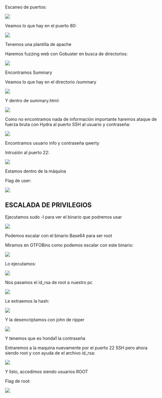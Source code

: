 Escaneo de puertos:

![](../../../Images/Pasted%20image%2020240805111838.png)

Veamos lo que hay en el puerto 80:

![](../../../Images/Pasted%20image%2020240805111818.png)

Tenemos una plantilla de apache

Haremos fuzzing web con Gobuster en busca de directorios:

![](../../../Images/Pasted%20image%2020240805112004.png)

Encontramos Summary

Veamos lo que hay en el directorio /summary

![](../../../Images/Pasted%20image%2020240805112232.png)

Y dentro de summary.html:

![](../../../Images/Pasted%20image%2020240805112251.png)

Como no encontramos nada de información importante haremos ataque de fuerza bruta con Hydra al puerto SSH al usuario y contraseña:

![](../../../Images/Pasted%20image%2020240805112415.png)

Encontramos usuario info y contraseña qwerty

Intrusión al puerto 22:

![](../../../Images/Pasted%20image%2020240805112513.png)

Estamos dentro de la máquina

Flag de user:

![](../../../Images/Pasted%20image%2020240805112605.png)

## ESCALADA DE PRIVILEGIOS

Ejecutamos sudo -l para ver el binario que podremos usar 

![](../../../Images/Pasted%20image%2020240805112630.png)

Podemos escalar con el binario Base64 para ser root

Miramos en GTFOBins como podemos escalar con este binario:

![](../../../Images/Pasted%20image%2020240805112721.png)

Lo ejecutamos:

![](../../../Images/Pasted%20image%2020240805112940.png)

Nos pasamos el id_rsa de root a nuestro pc 

![](../../../Images/Pasted%20image%2020240805113038.png)

Le extraemos la hash:

![](../../../Images/Pasted%20image%2020240805113124.png)

Y la desencriptamos con john de ripper

![](../../../Images/Pasted%20image%2020240805113523.png)

Y tenemos que es honda1 la contraseña

Entraremos a la maquina nuevamente por el puerto 22 SSH pero ahora siendo root y con ayuda de el archivo id_rsa:

![](../../../Images/Pasted%20image%2020240805113716.png)

Y listo, accedimos siendo usuarios ROOT

Flag de root:

![](../../../Images/Pasted%20image%2020240805113745.png)

